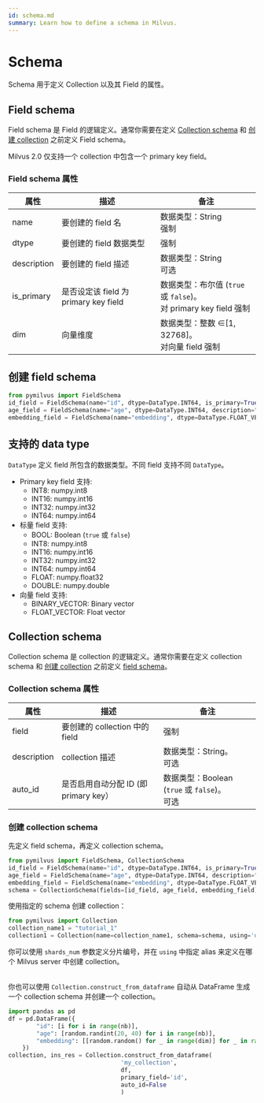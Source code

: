 ```yaml
---
id: schema.md
summary: Learn how to define a schema in Milvus.
---
```


# Schema

Schema 用于定义 Collection 以及其 Field 的属性。

## Field schema

Field schema 是 Field 的逻辑定义。通常你需要在定义 [Collection schema](#Collection-schema) 和 [创建 collection](create_collection.md) 之前定义 Field schema。

Milvus 2.0 仅支持一个 collection 中包含一个 primary key field。

### Field schema 属性

<table class="properties">
	<thead>
	<tr>
		<th>属性</td>
		<th>描述</th>
		<th>备注</th>
	</tr>
	</thead>
	<tbody>
	<tr>
		<td>name</td>
		<td>要创建的 field 名</td>
		<td>数据类型：String<br/>强制</td>
	</tr>
	<tr>
		<td>dtype</td>
		<td>要创建的 field 数据类型</td>
		<td>强制</td>
	</tr>
    <tr>
		<td>description</td>
		<td>要创建的 field 描述</td>
		<td>数据类型：String<br/>可选</td>
	</tr>
    <tr>
		<td>is_primary</td>
		<td>是否设定该 field 为 primary key field</td>
		<td>数据类型：布尔值 (<code>true</code> 或 <code>false</code>)。<br/>对 primary key field 强制</td>
	</tr>
	<tr>
		<td>dim</td>
		<td>向量维度</td>
    <td>数据类型：整数 &isin;[1, 32768]。<br/>对向量 field 强制</td>
	</tr>
	</tbody>
</table>


## 创建 field schema

```python
from pymilvus import FieldSchema
id_field = FieldSchema(name="id", dtype=DataType.INT64, is_primary=True, description="primary id")
age_field = FieldSchema(name="age", dtype=DataType.INT64, description="age")
embedding_field = FieldSchema(name="embedding", dtype=DataType.FLOAT_VECTOR, dim=128, description="vector")
```



## 支持的 data type

`DataType` 定义 field 所包含的数据类型。不同 field 支持不同 `DataType`。

- Primary key field 支持:
  - INT8: numpy.int8
  - INT16: numpy.int16
  - INT32: numpy.int32
  - INT64: numpy.int64
- 标量 field 支持:
  - BOOL: Boolean (`true` 或 `false`)
  - INT8: numpy.int8
  - INT16: numpy.int16
  - INT32: numpy.int32
  - INT64: numpy.int64
  - FLOAT: numpy.float32
  - DOUBLE: numpy.double
- 向量 field 支持:
  - BINARY_VECTOR: Binary vector
  - FLOAT_VECTOR: Float vector

## Collection schema

Collection schema 是 collection 的逻辑定义。通常你需要在定义 collection schema 和 [创建 collection](create_collection.md) 之前定义 [field schema](#Field-schema)。


### Collection schema 属性

<table class="properties">
	<thead>
	<tr>
		<th>属性</td>
		<th>描述</th>
		<th>备注</th>
	</tr>
	</thead>
	<tbody>
	<tr>
		<td>field</td>
		<td>要创建的 collection 中的 field</td>
		<td>强制</td>
	</tr>
    <tr>
		<td>description</td>
		<td>collection 描述</td>
		<td>数据类型：String。<br/>可选</td>
	</tr>
    <tr>
		<td>auto_id</td>
		<td>是否启用自动分配 ID (即 primary key）</td>
		<td>数据类型：Boolean (<code>true</code> 或 <code>false</code>)。<br/>可选</td>
	</tr>
	</tbody>
</table>

### 创建 collection schema

<div class="alert note">
  先定义 field schema，再定义 collection schema。
</div>

```python
from pymilvus import FieldSchema, CollectionSchema
id_field = FieldSchema(name="id", dtype=DataType.INT64, is_primary=True, description="primary id")
age_field = FieldSchema(name="age", dtype=DataType.INT64, description="age")
embedding_field = FieldSchema(name="embedding", dtype=DataType.FLOAT_VECTOR, dim=128, description="vector")
schema = CollectionSchema(fields=[id_field, age_field, embedding_field], auto_id=False, description="desc of a collection")
```

使用指定的 schema 创建 collection：

```python
from pymilvus import Collection
collection_name1 = "tutorial_1"
collection1 = Collection(name=collection_name1, schema=schema, using='default', shards_num=2)
```
<div class="alert note">
  你可以使用 <code>shards_num</code> 参数定义分片编号，并在 <code>using</code> 中指定 alias 来定义在哪个 Milvus server 中创建 collection。
</div>

<br/>


你也可以使用 `Collection.construct_from_dataframe` 自动从 DataFrame 生成一个 collection schema 并创建一个 collection。


```python
import pandas as pd
df = pd.DataFrame({
        "id": [i for i in range(nb)],
        "age": [random.randint(20, 40) for i in range(nb)],
        "embedding": [[random.random() for _ in range(dim)] for _ in range(nb)]
    })
collection, ins_res = Collection.construct_from_dataframe(
                                'my_collection',
                                df,
                                primary_field='id',
                                auto_id=False
                                )
```


